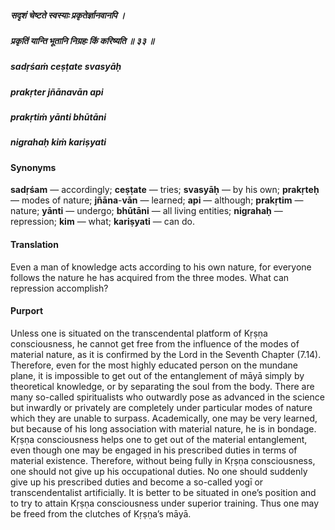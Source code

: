 ##### सदृशं चेष्टते स्वस्याः प्रकृतेर्ज्ञानवानपि ।
##### प्रकृतिं यान्ति भूतानि निग्रहः किं करिष्यति ॥ ३३ ॥

##### sadṛśaṁ ceṣṭate svasyāḥ
##### prakṛter jñānavān api
##### prakṛtiṁ yānti bhūtāni
##### nigrahaḥ kiṁ kariṣyati

#### Synonyms

**sadṛśam** — accordingly; **ceṣṭate** — tries; **svasyāḥ** — by his own; **prakṛteḥ** — modes of nature; **jñāna**-**vān** — learned; **api** — although; **prakṛtim** — nature; **yānti** — undergo; **bhūtāni** — all living entities; **nigrahaḥ** — repression; **kim** — what; **kariṣyati** — can do.

#### Translation

Even a man of knowledge acts according to his own nature, for everyone follows the nature he has acquired from the three modes. What can repression accomplish?

#### Purport

Unless one is situated on the transcendental platform of Kṛṣṇa consciousness, he cannot get free from the influence of the modes of material nature, as it is confirmed by the Lord in the Seventh Chapter (7.14). Therefore, even for the most highly educated person on the mundane plane, it is impossible to get out of the entanglement of māyā simply by theoretical knowledge, or by separating the soul from the body. There are many so-called spiritualists who outwardly pose as advanced in the science but inwardly or privately are completely under particular modes of nature which they are unable to surpass. Academically, one may be very learned, but because of his long association with material nature, he is in bondage. Kṛṣṇa consciousness helps one to get out of the material entanglement, even though one may be engaged in his prescribed duties in terms of material existence. Therefore, without being fully in Kṛṣṇa consciousness, one should not give up his occupational duties. No one should suddenly give up his prescribed duties and become a so-called yogī or transcendentalist artificially. It is better to be situated in one’s position and to try to attain Kṛṣṇa consciousness under superior training. Thus one may be freed from the clutches of Kṛṣṇa’s māyā.